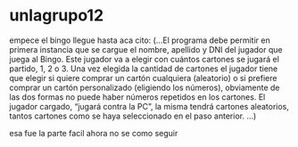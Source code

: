 # unlagrupo12
empece el bingo llegue hasta aca
cito: (...El programa debe permitir en primera instancia que se cargue el nombre, apellido y 
DNI del jugador que juega al Bingo. Este jugador va a elegir con cuántos cartones se jugará
el partido, 1, 2 o 3. Una vez elegida la cantidad de cartones el jugador tiene que elegir si
quiere comprar un cartón cualquiera (aleatorio) o si prefiere comprar un cartón personalizado 
(eligiendo los números), obviamente de las dos formas no puede haber números repetidos en los cartones. El jugador cargado, “jugará contra la PC”, la misma tendrá cartones aleatorios, tantos cartones como se haya seleccionado en el paso anterior. ...)

esa fue la parte facil ahora no se como seguir 
